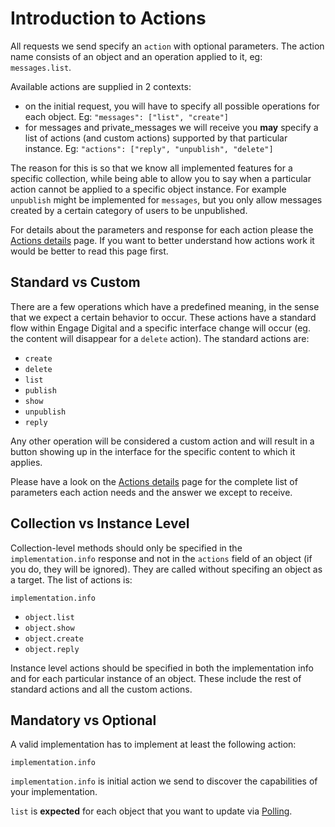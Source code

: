 # Introduction to Actions

All requests we send specify an `action` with optional parameters. The action name consists of an object and an operation applied to it, eg: `messages.list`.

Available actions are supplied in 2 contexts:

* on the initial request, you will have to specify all possible operations for each object. Eg: `"messages": ["list", "create"]`
* for messages and private_messages we will receive you **may** specify a list of actions (and custom actions) supported by that particular instance. Eg: `"actions": ["reply", "unpublish", "delete"]`

The reason for this is so that we know all implemented features for a specific collection, while being able to allow you to say when a particular action cannot be applied to a specific object instance. For example `unpublish` might be implemented for `messages`, but you only allow messages created by a certain category of users to be unpublished.

For details about the parameters and response for each action please the [Actions details](../action-details) page. If you want to better understand how actions work it would be better to read this page first.

## Standard vs Custom

There are a few operations which have a predefined meaning, in the sense that we expect a certain behavior to occur. These actions have a standard flow within Engage Digital and a specific interface change will occur (eg. the content will disappear for a `delete` action). The standard actions are:

* `create`
* `delete`
* `list`
* `publish`
* `show`
* `unpublish`
* `reply`

Any other operation will be considered a custom action and will result in a button showing up in the interface for the specific content to which it applies.

Please have a look on the [Actions details](../action-details.md) page for the complete list of parameters each action needs and the answer we except to receive.

## Collection vs Instance Level

Collection-level methods should only be specified in the `implementation.info` response and not in the `actions` field of an object (if you do, they will be ignored). They are called without specifing an object as a target. The list of actions is:

`implementation.info`

* `object.list`
* `object.show`
* `object.create`
* `object.reply`

Instance level actions should be specified in both the implementation info and for each particular instance of an object. These include the rest of standard actions and all the custom actions.

## Mandatory vs Optional

A valid implementation has to implement at least the following action:

`implementation.info`

`implementation.info` is initial action we send to discover the capabilities of your implementation.

`list` is **expected** for each object that you want to update via [Polling](../polling).